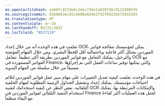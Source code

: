 ```yaml
---
ms.openlocfilehash: ee60fc417ab6c2dec736e1a039f26c91154965fb
ms.sourcegitcommit: 81b0663ec92cde0be6b4e27d2f692356720d3193
ms.translationtype: HT
ms.contentlocale: ar-SA
ms.lasthandoff: 03/31/2022
ms.locfileid: "8527119"
---
```

تعلمت في هذه الوحدة أنه من خلال إعداد OCR، يمكن لمؤسستك معالجة فواتير الموردين بشكل أكثر فاعلية وباحتمالية أقل للخطأ البشري. ومن خلال المهام المؤتمتة والترحيل، يمكنك التعامل مع فواتير الموردين بطريقة أكثر تنظيماً. تتعامل OCR مع الفواتير المستوردة في Finance، والتي يمكنها توفير ساعات العمل التي تم إجراؤها مسبقاً من خلال سلسلة من المهام اليدوية.

في هذه الوحدة، تعلمت كيفية تعديل التغييرات على مهام سير عمل فواتير الموردين لتلائم احتياجات مؤسستك. يمكنك إعداد وتشغيل الجداول الزمنية المطلوبة لمهام الخلفية التلقائية. بغض النظر عن كيفية استخدامك لتقنية OCR والإمكانات المرتبطة بها، يمكنك استخدام التنفيذ التلقائي لفواتير الموردين في Finance لجعل هذه العمليات أكثر كفاءةً مع البقاء منظماً.
